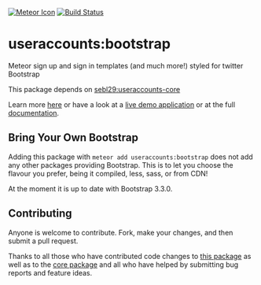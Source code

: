 [![Meteor Icon](http://icon.meteor.com/package/useraccounts:bootstrap)](https://atmospherejs.com/useraccounts/bootstrap)
[![Build Status](https://travis-ci.org/meteor-useraccounts/bootstrap.svg?branch=master)](https://travis-ci.org/meteor-useraccounts/bootstrap)

# useraccounts:bootstrap

Meteor sign up and sign in templates (and much more!) styled for twitter Bootstrap

This package depends on [sebl29:useraccounts-core](https://atmospherejs.com/useraccounts/core)

Learn more [here](http://useraccounts.meteor.com) or have a look at a [live demo application](http://useraccounts-bootstrap.meteor.com) or at the full [documentation](https://github.com/meteor-useraccounts/core).


## Bring Your Own Bootstrap

Adding this package with `meteor add useraccounts:bootstrap` does not add any other packages providing Bootstrap. This is to let you choose the flavour you prefer, being it compiled, less, sass, or from CDN!

At the moment it is up to date with Bootstrap 3.3.0.


## Contributing

Anyone is welcome to contribute. Fork, make your changes, and then submit a pull request.

Thanks to all those who have contributed code changes to [this package](https://github.com/meteor-useraccounts/bootstrap/graphs/contributors) as well as to the [core package](https://github.com/meteor-useraccounts/core/graphs/contributors) and all who have helped by submitting bug reports and feature ideas.
